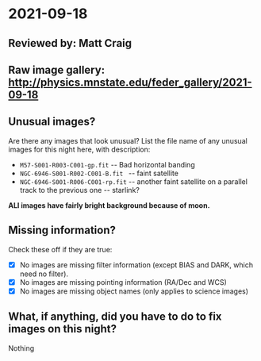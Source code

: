 # 2021-09-18

## Reviewed by:   Matt Craig 

## Raw image gallery: http://physics.mnstate.edu/feder_gallery/2021-09-18

## Unusual images?

Are there any images that look unusual? List the file name of any unusual images for this night here, with description:

+ `M57-S001-R003-C001-gp.fit` -- Bad horizontal banding
+ `NGC-6946-S001-R002-C001-B.fit ` -- faint satellite
+ `NGC-6946-S001-R006-C001-rp.fit` -- another faint satellite on a parallel track to the previous one -- starlink?

**ALl images have fairly bright background because of moon.**

## Missing information?

Check these off if they are true:

- [x] No images are missing filter information (except BIAS and DARK, which need no filter).
- [x] No images are missing pointing information (RA/Dec and WCS)
- [x] No images are missing object names (only applies to science images)

## What, if anything, did you have to do to fix images on this night?
Nothing
